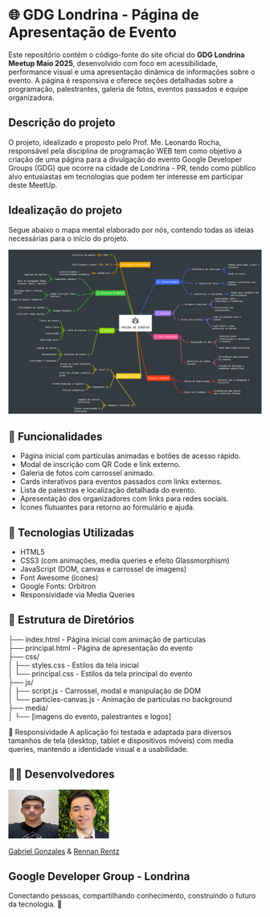 # 🌐 GDG Londrina - Página de Apresentação de Evento

Este repositório contém o código-fonte do site oficial do **GDG Londrina Meetup Maio 2025**, desenvolvido com foco em acessibilidade, performance visual e uma apresentação dinâmica de informações sobre o evento. A página é responsiva e oferece seções detalhadas sobre a programação, palestrantes, galeria de fotos, eventos passados e equipe organizadora.

## Descrição do projeto

O projeto, idealizado e proposto pelo Prof. Me. Leonardo Rocha, responsável pela disciplina de programação WEB tem como objetivo a criação de uma página para a divulgação do evento Google Developer Groups (GDG) que ocorre na cidade de Londrina - PR, tendo como público alvo entusiastas em tecnologias que podem ter interesse em participar deste MeetUp.

## Idealização do projeto

Segue abaixo o mapa mental elaborado por nós, contendo todas as ideias necessárias para o início do projeto.

![](media/mapa-mental.jpg)

## 🎯 Funcionalidades

- Página inicial com partículas animadas e botões de acesso rápido.
- Modal de inscrição com QR Code e link externo.
- Galeria de fotos com carrossel animado.
- Cards interativos para eventos passados com links externos.
- Lista de palestras e localização detalhada do evento.
- Apresentação dos organizadores com links para redes sociais.
- Ícones flutuantes para retorno ao formulário e ajuda.

## 🧰 Tecnologias Utilizadas

- HTML5
- CSS3 (com animações, media queries e efeito Glassmorphism)
- JavaScript (DOM, canvas e carrossel de imagens)
- Font Awesome (ícones)
- Google Fonts: Orbitron
- Responsividade via Media Queries

## 📁 Estrutura de Diretórios


├── index.html - Página inicial com animação de partículas  
├── principal.html - Página de apresentação do evento  
├── css/  
│ ├── styles.css - Estilos da tela inicial  
│ └── principal.css - Estilos da tela principal do evento  
├── js/  
│ ├── script.js - Carrossel, modal e manipulação de DOM  
│ └── particles-canvas.js - Animação de partículas no background  
├── media/  
│ └── [imagens do evento, palestrantes e logos]  

📱 Responsividade
A aplicação foi testada e adaptada para diversos tamanhos de tela (desktop, tablet e dispositivos móveis) com media queries, mantendo a identidade visual e a usabilidade.

## 🧑‍💻 Desenvolvedores

<img src='dev-gabriel.jpeg' height= 97px width=100px><img src='dev-rennan.jpeg' height= 97px width=100px>

[Gabriel Gonzales](https://www.linkedin.com/in/gabrielpgonzales/)  &    [Rennan Rentz](https://www.linkedin.com/in/rennan-rentz-lopes-da-silva-954353319/)


## Google Developer Group - Londrina  
Conectando pessoas, compartilhando conhecimento, construindo o futuro da tecnologia. 🚀



